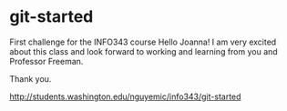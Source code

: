 # git-started
First challenge for the INFO343 course
Hello Joanna!
I am very excited about this class and look forward to working and learning from you and Professor Freeman.

Thank you.

http://students.washington.edu/nguyemic/info343/git-started